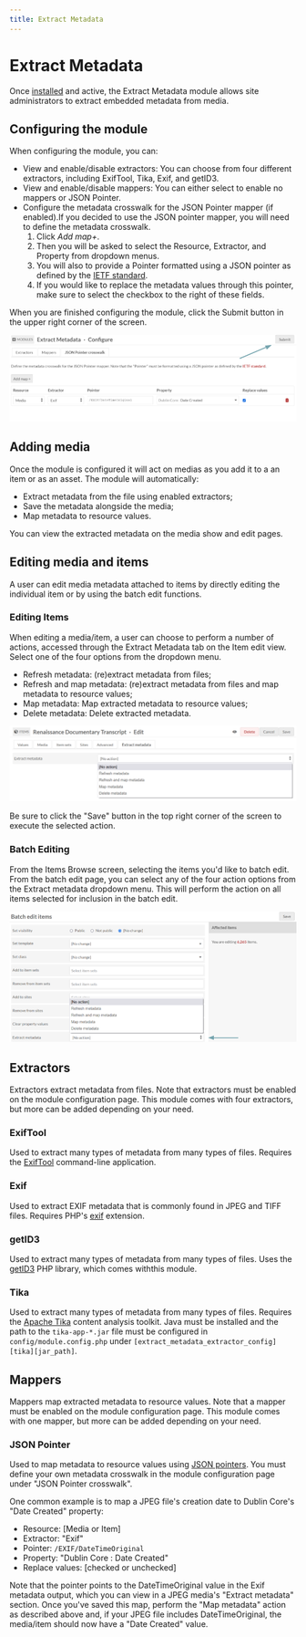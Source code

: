 ```yaml
---
title: Extract Metadata
---
```

# Extract Metadata

Once [installed](index.md#installing-modules) and active, the Extract Metadata module allows site administrators to extract embedded metadata from media. 

## Configuring the module

When configuring the module, you can:

+ View and enable/disable extractors: You can choose from four different extractors, including ExifTool, Tika, Exif, and getID3.
+ View and enable/disable mappers: You can either select to enable no mappers or JSON Pointer.
+ Configure the metadata crosswalk for the JSON Pointer mapper (if enabled).If you decided to use the JSON pointer mapper, you will need to define the metadata crosswalk. 
    1. Click _Add map+_. 
    2. Then you will be asked to select the Resource, Extractor, and Property from dropdown menus.
    3. You will also to provide a Pointer formatted using a JSON pointer as defined by the [IETF standard](https://datatracker.ietf.org/doc/html/rfc6901). 
    4. If you would like to replace the metadata values through this pointer, make sure to select the checkbox to the right of these fields.

When you are finished configuring the module, click the Submit button in the upper right corner of the screen.

![Extract Metadata module configuration view with JSON Pointer crosswalk and submit button indicated](../modules/modulesfiles/extractMetadata_config.png)


## Adding media

Once the module is configured it will act on medias as you add it to a an item or as an asset. The module will automatically:

+ Extract metadata from the file using enabled extractors;
+ Save the metadata alongside the media;
+ Map metadata to resource values.

You can view the extracted metadata on the media show and edit pages.

## Editing media and items

A user can edit media metadata attached to items by directly editing the individual item or by using the batch edit functions. 

### Editing Items
When editing a media/item, a user can choose to perform a number of actions, accessed through the Extract Metadata tab on the Item edit view. Select one of the four options from the dropdown menu.

+ Refresh metadata: (re)extract metadata from files;
+ Refresh and map metadata: (re)extract metadata from files and map metadata to resource values;
+ Map metadata: Map extracted metadata to resource values;
+ Delete metadata: Delete extracted metadata.

![Item edit view with the Extract metadata tab active and the actions dropdown menu open](../modules/modulesfiles/extractMetadata_actions.png)

Be sure to click the "Save" button in the top right corner of the screen to execute the selected action.

### Batch Editing

From the Items Browse screen, selecting the items you'd like to batch edit. From the batch edit page, you can select any of the four action options from the Extract metadata dropdown menu. This will perform the action on all items selected for inclusion in the batch edit. 

![Batch edit view with Extract metadata dropdown open](../modules/modulesfiles/extractmetadata_batchedit.png)


## Extractors

Extractors extract metadata from files. Note that extractors must be enabled on the module configuration page. This module comes with four extractors, but more can be added depending on your need.

### ExifTool

Used to extract many types of metadata from many types of files. Requires the [ExifTool](https://exiftool.org/) command-line application.

### Exif

Used to extract EXIF metadata that is commonly found in JPEG and TIFF files. Requires PHP's [exif](https://www.php.net/manual/en/book.exif.php) extension.

### getID3

Used to extract many types of metadata from many types of files. Uses the [getID3](https://github.com/JamesHeinrich/getID3) PHP library, which comes withthis module.
 
### Tika

Used to extract many types of metadata from many types of files. Requires the [Apache Tika](https://tika.apache.org/) content analysis toolkit. Java must be installed and the path to the `tika-app-*.jar` file must be configured in `config/module.config.php` under `[extract_metadata_extractor_config][tika][jar_path]`.

## Mappers

Mappers map extracted metadata to resource values. Note that a mapper must be enabled on the module configuration page. This module comes with one mapper, but more can be added depending on your need.

### JSON Pointer

Used to map metadata to resource values using [JSON pointers](https://datatracker.ietf.org/doc/html/rfc6901). You must define your own metadata crosswalk in the module configuration page under "JSON Pointer crosswalk".

One common example is to map a JPEG file's creation date to Dublin Core's "Date Created" property:
+ Resource: [Media or Item]
+ Extractor: "Exif"
+ Pointer: `/EXIF/DateTimeOriginal`
+ Property: "Dublin Core : Date Created"
+ Replace values: [checked or unchecked]

Note that the pointer points to the DateTimeOriginal value in the Exif metadata output, which you can view in a JPEG media's "Extract metadata" section. Once you've saved this map, perform the "Map metadata" action as described above and, if your JPEG file includes DateTimeOriginal, the media/item should now have a "Date Created" value.
